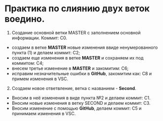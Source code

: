 # Практика по слиянию двух веток воедино.

1. Создание основной ветки MASTER с заполнением основной информации. Коммит: С0.
* создаем в ветке **MASTER** новые изменения ввиде ненумерованного пункта (1) и делаем коммит: С2;
* создаем еще изменения в ветке **MASTER** и сохраняем их под коммитом: С4;
* внесем третье изменение в **MASTER** и закомитим: C6;
* исправим незначительные ошибки в **GitHub**, закомитим как: С8 и примем изменения в VSC. 

2. Создаем новое ответвление, ветка с названием - **Second**. 
* Вносим в неё изменения в виде пункта №2 и делаем коммит: C1.
* Вносим новые изменения в ветку SECOND и делаем коммит: С3.
* Вносим изменение с помощью **GitHub**, делаем коммит: С5 и принимаем изменения в VSC.
